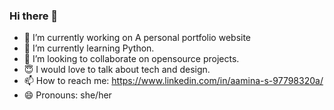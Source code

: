 ### Hi there 👋

- 🔭 I’m currently working on A personal portfolio website
- 🌱 I’m currently learning Python.
- 👯 I’m looking to collaborate on opensource projects.
- 😇 I would love to talk about tech and design. 
- 📫 How to reach me: https://www.linkedin.com/in/aamina-s-97798320a/
- 😄 Pronouns: she/her

